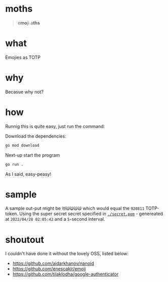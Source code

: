 # moths

> e**mo**ji a**ths**

# what

Emojies as TOTP

# why

Becasue why not?

# how

Runnig this is quite easy, just run the command:

Download the dependencies:

```sh
go mod download
```

Next-up start the program

```sh
go run .
```

As I said, easy-peasy!

# sample

A sample out-put might be `😻🙀😺🙀🙀` which would equal the `920811` TOTP-token. Using the super secret secret specified in [`./secret.pem`](./secret.pem) - genereated at `2022/04/28 02:05:42` and a `5`-second interval.

# shoutout

I couldn't have done it without the lovely OSS, listed below:

- https://github.com/aidarkhanov/nanoid
- https://github.com/enescakir/emoji
- https://github.com/tilaklodha/google-authenticator
